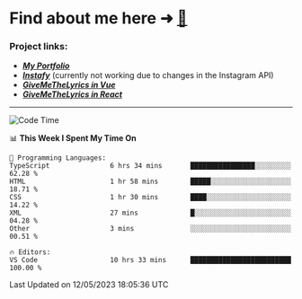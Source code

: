 # Find about me here ➜ [🧑](https://pauabella.dev)

### Project links:
- ***[My Portfolio](https://pauabella.dev)***
- ***[Instafy](https://instafy.me)*** (currently not working due to changes in the Instagram API)
- ***[GiveMeTheLyrics in Vue](https://lyrics.pauabella.dev)***
- ***[GiveMeTheLyrics in React](https://pauabella.dev/GiveMeTheLyrics)***

---
<!--START_SECTION:waka-->
![Code Time](http://img.shields.io/badge/Code%20Time-2%2C149%20hrs%2013%20mins-blue)

📊 **This Week I Spent My Time On** 

```text
💬 Programming Languages: 
TypeScript               6 hrs 34 mins       ████████████████░░░░░░░░░   62.28 % 
HTML                     1 hr 58 mins        █████░░░░░░░░░░░░░░░░░░░░   18.71 % 
CSS                      1 hr 30 mins        ████░░░░░░░░░░░░░░░░░░░░░   14.22 % 
XML                      27 mins             █░░░░░░░░░░░░░░░░░░░░░░░░   04.28 % 
Other                    3 mins              ░░░░░░░░░░░░░░░░░░░░░░░░░   00.51 % 

🔥 Editors: 
VS Code                  10 hrs 33 mins      █████████████████████████   100.00 % 
```


 Last Updated on 12/05/2023 18:05:36 UTC
<!--END_SECTION:waka-->
